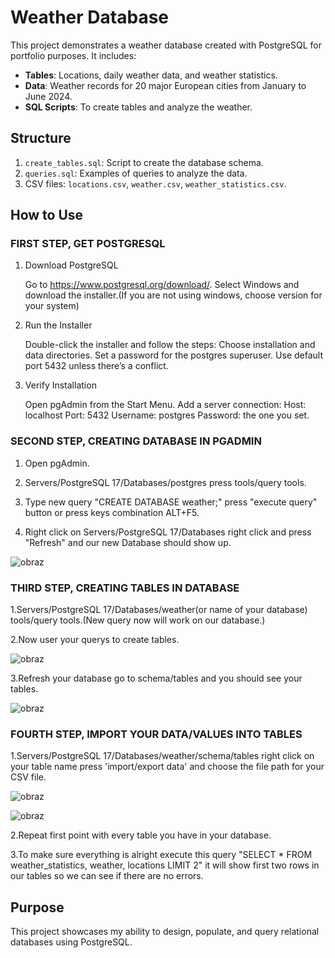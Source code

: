 # Weather Database

This project demonstrates a weather database created with PostgreSQL for portfolio purposes. It includes:
- **Tables**: Locations, daily weather data, and weather statistics.
- **Data**: Weather records for 20 major European cities from January to June 2024.
- **SQL Scripts**: To create tables and analyze the weather.

## Structure
1. `create_tables.sql`: Script to create the database schema.
2. `queries.sql`: Examples of queries to analyze the data.
3. CSV files: `locations.csv`, `weather.csv`, `weather_statistics.csv`.

## How to Use

### FIRST STEP, GET POSTGRESQL
1. Download PostgreSQL

    Go to https://www.postgresql.org/download/.
    Select Windows and download the installer.(If you are not using windows, choose version for your system)

2. Run the Installer

    Double-click the installer and follow the steps:
        Choose installation and data directories.
        Set a password for the postgres superuser.
        Use default port 5432 unless there’s a conflict.

3. Verify Installation

    Open pgAdmin from the Start Menu.
    Add a server connection:
        Host: localhost
        Port: 5432
        Username: postgres
        Password: the one you set.

###  SECOND STEP, CREATING DATABASE IN PGADMIN

1. Open pgAdmin.

2. Servers/PostgreSQL 17/Databases/postgres press tools/query tools.

3. Type new query "CREATE DATABASE weather;" press "execute query" button or press keys combination ALT+F5.

4. Right click on Servers/PostgreSQL 17/Databases right click and press "Refresh" and our new Database should show up.
   
![obraz](https://github.com/user-attachments/assets/042be10b-be29-4307-b293-5e9f18acdd1c)

###  THIRD STEP, CREATING TABLES IN DATABASE

1.Servers/PostgreSQL 17/Databases/weather(or name of your database) tools/query tools.(New query now will work on our database.)

2.Now user your querys to create tables.

![obraz](https://github.com/user-attachments/assets/d99f9e51-4b3c-4172-9c50-cbca3df10533)

3.Refresh your database go to schema/tables and you should see your tables.

![obraz](https://github.com/user-attachments/assets/0a140f67-1e3b-492b-9591-7e21e31282a8)

###  FOURTH STEP, IMPORT YOUR DATA/VALUES INTO TABLES

1.Servers/PostgreSQL 17/Databases/weather/schema/tables right click on your table name press 'import/export data' and choose the file path for your CSV file.

![obraz](https://github.com/user-attachments/assets/a15bdcb8-66e6-42dd-9809-18bffb50ce3e)

![obraz](https://github.com/user-attachments/assets/c70c2400-bc53-4f9d-bb87-73e6ed920166)

2.Repeat first point with every table you have in your database.

3.To make sure everything is alright execute this query "SELECT * FROM weather_statistics, weather, locations LIMIT 2" it will show first two rows in our tables so we can see if there are no errors.


## Purpose
This project showcases my ability to design, populate, and query relational databases using PostgreSQL.
